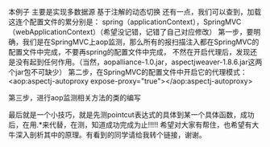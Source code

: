 
本例子 主要是实现多数据源  基于注解的动态切换
还有一点，我们可以查到，加载这连个配置文件的累分别是：
spring（applicationContext），SpringMVC（webApplicationContext）（希望没记错，记错了自己对应修改）
第一步，要明确，我们是在SpringMVC上aop监测，那么所有的报扫描注入都在SpringMVC的配置文件中完成，不要再spring的配置文件中完成，
    不然在开启代理后，发现还是没有起到任何作用。（当然，aopalliance-1.0.jar，aspectjweaver-1.8.6.jar这两个jar包不可缺少）
第二步，在SpringMVC的配置文件中开启它的代理模式：<aop:aspectj-autoproxy expose-proxy="true"></aop:aspectj-autoproxy>

第三步，进行aop监测相关方法的类的编写

最后就是一个小技巧，就是先测pointcut表达式的具体到某一个具体函数，成功后，在用.*来代替，在测，知道成功完成为止!!!!!
希望对大家有帮住，也希望有大牛深入剖析其中的原理。有看到的同学请给我转个链接，谢谢。